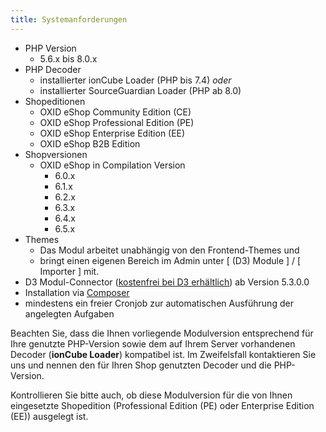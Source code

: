 ```yaml
---
title: Systemanforderungen
---
```


* PHP Version
    * 5.6.x bis 8.0.x
* PHP Decoder
    * installierter ionCube Loader (PHP bis 7.4) *oder*
    * installierter SourceGuardian Loader (PHP ab 8.0)
* Shopeditionen
    * OXID eShop Community Edition (CE)
    * OXID eShop Professional Edition (PE)
    * OXID eShop Enterprise Edition (EE)
    * OXID eShop B2B Edition
* Shopversionen
    * OXID eShop in Compilation Version 
        * 6.0.x
        * 6.1.x
        * 6.2.x
        * 6.3.x
        * 6.4.x
        * 6.5.x
* Themes
    * Das Modul arbeitet unabhängig von den Frontend-Themes und 
    * bringt einen eigenen Bereich im Admin unter [ (D3) Module ] / [ Importer ] mit.
* D3 Modul-Connector ([kostenfrei bei D3 erhältlich](https://www.oxidmodule.com/connector/)) ab Version 5.3.0.0 
* Installation via [Composer](https://getcomposer.org)
* mindestens ein freier Cronjob zur automatischen Ausführung der angelegten Aufgaben

Beachten Sie, dass die Ihnen vorliegende Modulversion entsprechend für Ihre genutzte PHP-Version sowie dem auf Ihrem Server vorhandenen Decoder (**ionCube Loader**) kompatibel ist. Im Zweifelsfall kontaktieren Sie uns und nennen den für Ihren Shop genutzten Decoder und die PHP-Version.

Kontrollieren Sie bitte auch, ob diese Modulversion für die von Ihnen eingesetzte Shopedition (Professional Edition (PE) oder Enterprise Edition (EE)) ausgelegt ist. 
